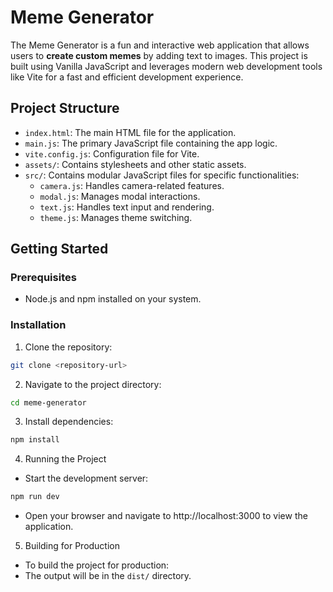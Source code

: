 # Meme Generator

The Meme Generator is a fun and interactive web application that allows users to **create custom memes** by adding text to images. This project is built using Vanilla JavaScript and leverages modern web development tools like Vite for a fast and efficient development experience.

## Project Structure

- `index.html`: The main HTML file for the application.
- `main.js`: The primary JavaScript file containing the app logic.
- `vite.config.js`: Configuration file for Vite.
- `assets/`: Contains stylesheets and other static assets.
- `src/`: Contains modular JavaScript files for specific functionalities:
  - `camera.js`: Handles camera-related features.
  - `modal.js`: Manages modal interactions.
  - `text.js`: Handles text input and rendering.
  - `theme.js`: Manages theme switching.

## Getting Started

### Prerequisites

- Node.js and npm installed on your system.

### Installation

1. Clone the repository:

```bash
git clone <repository-url>
```

2. Navigate to the project directory:

```bash
cd meme-generator
```

3. Install dependencies:

```bash
npm install
```

4. Running the Project

- Start the development server:

```bash
npm run dev
```

- Open your browser and navigate to http://localhost:3000 to view the application.

5. Building for Production

- To build the project for production:
- The output will be in the `dist/` directory.
